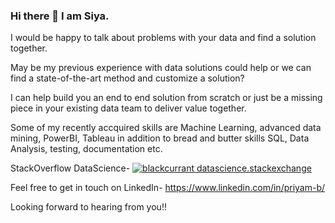 ### Hi there 👋 I am Siya.

<!--
**BlackCurrantDS/BlackCurrantDS** is a ✨ _special_ ✨ repository because its `README.md` (this file) appears on your GitHub profile.

Here are some ideas to get you started:

- 🔭 I’m currently working on ...
- 🌱 I’m currently learning ...
- 👯 I’m looking to collaborate on ...
- 🤔 I’m looking for help with ...
- 💬 Ask me about ...
- 📫 How to reach me: ...
- 😄 Pronouns: ...
- ⚡ Fun fact: ...
-->

I would be happy to talk about problems with your data and find a solution together.

May be my previous experience with data solutions could help or we can find a state-of-the-art method and customize a solution?

I can help build you an end to end solution from scratch or just be a missing piece in your existing data team to deliver value together.

Some of my recently accquired skills are Machine Learning, advanced data mining, PowerBI, Tableau in addition to bread and butter skills SQL, Data Analysis, testing, documentation etc.

StackOverflow DataScience- [![blackcurrant datascience.stackexchange](https://datascience.stackexchange-badge.vercel.app/?userID=56714)](https://datascience.stackexchange.com/users/56714/blackcurrant)


Feel free to get in touch on LinkedIn- 
https://www.linkedin.com/in/priyam-b/

Looking forward to hearing from you!!
